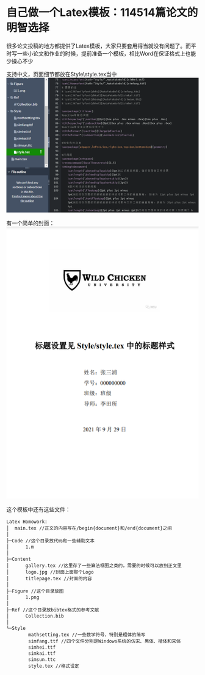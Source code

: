 # 自己做一个Latex模板：114514篇论文的明智选择
很多论文投稿的地方都提供了Latex模板，大家只要套用得当就没有问题了。而平时写一些小论文和作业的时候，提前准备一个模板，相比Word在保证格式上也能少操心不少

支持中文，页面细节都放在Style\style.tex当中
![style.tex](/assets/1.png)

有一个简单的封面：
![title page](/assets/2.png)

这个模板中还有这些文件：
```
Latex Homowork:
│  main.tex //正文的内容写在/begin{document}和/end{document}之间
│  
├─Code //这个目录放代码和一些辅助文本
│      1.m
│      
├─Content
│      gallery.tex //这里存了一些算法框图之类的，需要的时候可以放到正文里
│      logo.jpg //封面上面那个Logo
│      titlepage.tex //封面的内容
│      
├─Figure //这个目录放图
│      1.png
│      
├─Ref //这个目录放bibtex格式的参考文献
│      Collection.bib
│      
└─Style
        mathsetting.tex //一些数学符号，特别是粗体的简写
        simfang.ttf //四个文件分别是Windows系统的仿宋、黑体、楷体和宋体
        simhei.ttf
        simkai.ttf
        simsun.ttc
        style.tex //格式设定
```